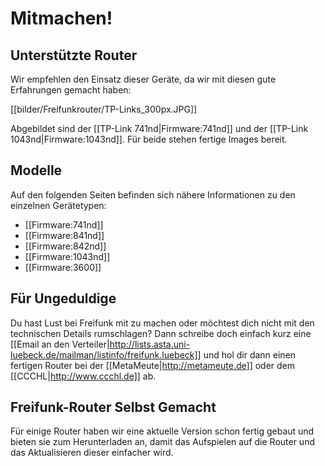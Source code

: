 # Mitmachen!

## Unterstützte Router

Wir empfehlen den Einsatz dieser Geräte, da wir mit diesen gute Erfahrungen gemacht haben:

[[bilder/Freifunkrouter/TP-Links_300px.JPG]]

Abgebildet sind der [[TP-Link 741nd|Firmware:741nd]] und der [[TP-Link 1043nd|Firmware:1043nd]].
Für beide stehen fertige Images bereit.

## Modelle
Auf den folgenden Seiten befinden sich nähere Informationen zu den einzelnen Gerätetypen:
 * [[Firmware:741nd]]
 * [[Firmware:841nd]]
 * [[Firmware:842nd]]
 * [[Firmware:1043nd]]
 * [[Firmware:3600]]

## Für Ungeduldige

Du hast Lust bei Freifunk mit zu machen oder möchtest dich nicht mit den technischen Details rumschlagen?
Dann schreibe doch einfach kurz eine [[Email an den Verteiler|http://lists.asta.uni-luebeck.de/mailman/listinfo/freifunk.luebeck]] und hol dir dann einen fertigen Router bei der [[MetaMeute|http://metameute.de]] oder dem [[CCCHL|http://www.ccchl.de]] ab.

## Freifunk-Router Selbst Gemacht

Für einige Router haben wir eine aktuelle Version schon fertig gebaut und bieten sie zum Herunterladen an, damit das Aufspielen auf die Router und das Aktualisieren dieser einfacher wird.
